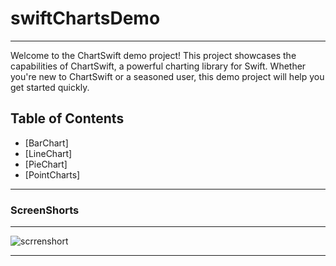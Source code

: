 # swiftChartsDemo

<hr>
Welcome to the ChartSwift demo project! This project showcases the capabilities of ChartSwift, a powerful charting library for Swift. Whether you're new to ChartSwift or a seasoned user, this demo project will help you get started quickly.

## Table of Contents

- [BarChart]
- [LineChart]
- [PieChart]
- [PointCharts]

<hr>

### ScreenShorts 
<hr>

![scrrenshort](https://github.com/yogesh404emac/swiftChartsDemo/assets/147120453/957404ce-ae97-41d8-91b7-baee27d514d2)

<hr>

